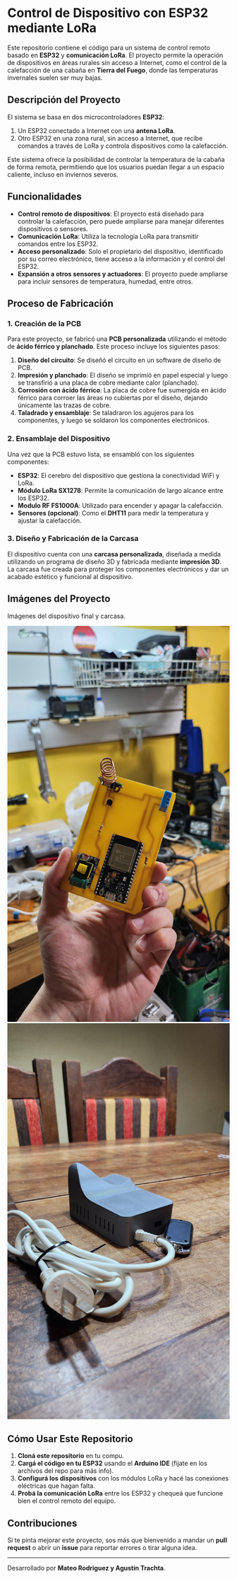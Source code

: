 # Control de Dispositivo con ESP32 mediante LoRa

Este repositorio contiene el código para un sistema de control remoto basado en **ESP32** y **comunicación LoRa**. El proyecto permite la operación de dispositivos en áreas rurales sin acceso a Internet, como el control de la calefacción de una cabaña en **Tierra del Fuego**, donde las temperaturas invernales suelen ser muy bajas.

## Descripción del Proyecto

El sistema se basa en dos microcontroladores **ESP32**:
1. Un ESP32 conectado a Internet con una **antena LoRa**.
2. Otro ESP32 en una zona rural, sin acceso a Internet, que recibe comandos a través de LoRa y controla dispositivos como la calefacción.

Este sistema ofrece la posibilidad de controlar la temperatura de la cabaña de forma remota, permitiendo que los usuarios puedan llegar a un espacio caliente, incluso en inviernos severos.

## Funcionalidades

- **Control remoto de dispositivos**: El proyecto está diseñado para controlar la calefacción, pero puede ampliarse para manejar diferentes dispositivos o sensores.
- **Comunicación LoRa**: Utiliza la tecnología LoRa para transmitir comandos entre los ESP32.
- **Acceso personalizado**: Solo el propietario del dispositivo, identificado por su correo electrónico, tiene acceso a la información y el control del ESP32.
- **Expansión a otros sensores y actuadores**: El proyecto puede ampliarse para incluir sensores de temperatura, humedad, entre otros.

## Proceso de Fabricación

### 1. Creación de la PCB

Para este proyecto, se fabricó una **PCB personalizada** utilizando el método de **ácido férrico y planchado**. Este proceso incluye los siguientes pasos:

1. **Diseño del circuito**: Se diseñó el circuito en un software de diseño de PCB.
2. **Impresión y planchado**: El diseño se imprimió en papel especial y luego se transfirió a una placa de cobre mediante calor (planchado).
3. **Corrosión con ácido férrico**: La placa de cobre fue sumergida en ácido férrico para corroer las áreas no cubiertas por el diseño, dejando únicamente las trazas de cobre.
4. **Taladrado y ensamblaje**: Se taladraron los agujeros para los componentes, y luego se soldaron los componentes electrónicos.

### 2. Ensamblaje del Dispositivo

Una vez que la PCB estuvo lista, se ensambló con los siguientes componentes:
- **ESP32**: El cerebro del dispositivo que gestiona la conectividad WiFi y LoRa.
- **Módulo LoRa SX1278**: Permite la comunicación de largo alcance entre los ESP32.
- **Modulo RF FS1000A**: Utilizado para encender y apagar la calefacción.
- **Sensores (opcional)**: Como el **DHT11** para medir la temperatura y ajustar la calefacción.

### 3. Diseño y Fabricación de la Carcasa

El dispositivo cuenta con una **carcasa personalizada**, diseñada a medida utilizando un programa de diseño 3D y fabricada mediante **impresión 3D**. La carcasa fue creada para proteger los componentes electrónicos y dar un acabado estético y funcional al dispositivo.

## Imágenes del Proyecto

Imágenes del dispositivo final y carcasa.

![Vista del dispositivo final](images/Circuito.jpeg)
![Carcasa impresa en 3D](images/Carcasa.jpeg)

## Cómo Usar Este Repositorio

1. **Cloná este repositorio** en tu compu.
2. **Cargá el código en tu ESP32** usando el **Arduino IDE** (fijate en los archivos del repo para más info).
3. **Configurá los dispositivos** con los módulos LoRa y hacé las conexiones eléctricas que hagan falta.
4. **Probá la comunicación LoRa** entre los ESP32 y chequeá que funcione bien el control remoto del equipo.

## Contribuciones

Si te pinta mejorar este proyecto, sos más que bienvenido a mandar un **pull request** o abrir un **issue** para reportar errores o tirar alguna idea.

---

Desarrollado por **Mateo Rodriguez y Agustin Trachta**.
